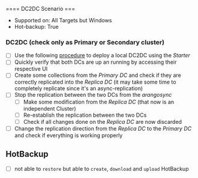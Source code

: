==== DC2DC Scenario ===
- Supported on: All Targets but Windows
- Hot-backup: True

### DC2DC (check only as Primary or Secondary cluster)

 - [ ] Use the following [procedure](https://github.com/arangodb-helper/arangodb/tree/master/examples/local-sync) to deploy a local DC2DC using the _Starter_ 
 - [ ] Quickly verify that both DCs are up an running by accessing their respective UI
 - [ ] Create some collections from the _Primary DC_ and check if they are correctly replicated into the _Replica DC_ (it may take some time to completely replicate since it's an async-replication)  
 - [ ] Stop the replication between the two DCs from the _arangosync_ 
     - [ ] Make some modification from the _Replica DC_ (that now is an independent Cluster) 
     - [ ] Re-establish the replication between the two DCs
     - [ ] Check if all changes done on the _Replica DC_ are now discarded 
 - [ ] Change the replication direction from the _Replica DC_ to the _Primary DC_ and check if everything is working properly

## HotBackup
 - [ ] not able to `restore` but able to `create`, `download` and `upload` HotBackup

